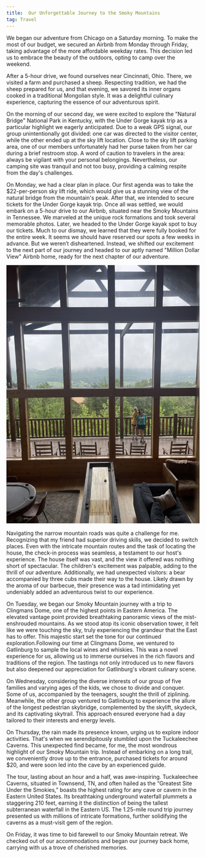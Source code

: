 ```yaml
---
title:  Our Unforgettable Journey to the Smoky Mountains
tag: Travel
---
```


We began our adventure from Chicago on a Saturday morning. To make the most of our budget, we secured an Airbnb from Monday through Friday, taking advantage of the more affordable weekday rates. This decision led us to embrace the beauty of the outdoors, opting to camp over the weekend.

After a 5-hour drive, we found ourselves near Cincinnati, Ohio. There, we visited a farm and purchased a sheep. Respecting tradition, we had the sheep prepared for us, and that evening, we savored its inner organs cooked in a traditional Mongolian style. It was a delightful culinary experience, capturing the essence of our adventurous spirit.

On the morning of our second day, we were excited to explore the "Natural Bridge" National Park in Kentucky, with the Under Gorge kayak trip as a particular highlight we eagerly anticipated. Due to a weak GPS signal, our group unintentionally got divided: one car was directed to the visitor center, while the other ended up at the sky lift location. Close to the sky lift parking area, one of our members unfortunately had her purse taken from her car during a brief restroom stop. A word of caution to travelers in the area: always be vigilant with your personal belongings. Nevertheless, our camping site was tranquil and not too busy, providing a calming respite from the day's challenges. 

On Monday, we had a clear plan in place. Our first agenda was to take the $22-per-person sky lift ride, which would give us a stunning view of the natural bridge from the mountain's peak. After that, we intended to secure tickets for the Under Gorge kayak trip. Once all was settled, we would embark on a 5-hour drive to our Airbnb, situated near the Smoky Mountains in Tennessee. We marveled at the unique rock formations and took several memorable photos. Later, we headed to the Under Gorge kayak spot to buy our tickets. Much to our dismay, we learned that they were fully booked for the entire week. It seems we should have reserved our spots a few weeks in advance. But we weren’t disheartened. Instead, we shifted our excitement to the next part of our journey and headed to our aptly named "Million Dollar View" Airbnb home, ready for the next chapter of our adventure.

![summit](https://github.com/byambaa1982/byambaa1982.github.io/blob/main/images/airbnb.JPEG)

Navigating the narrow mountain roads was quite a challenge for me. Recognizing that my friend had superior driving skills, we decided to switch places. Even with the intricate mountain routes and the task of locating the house, the check-in process was seamless, a testament to our host's experience. The house itself was vast, and the view it offered was nothing short of spectacular. The children's excitement was palpable, adding to the thrill of our adventure. Additionally, we had unexpected visitors: a bear accompanied by three cubs made their way to the house. Likely drawn by the aroma of our barbecue, their presence was a tad intimidating yet undeniably added an adventurous twist to our experience.


On Tuesday, we began our Smoky Mountain journey with a trip to Clingmans Dome, one of the highest points in Eastern America. The elevated vantage point provided breathtaking panoramic views of the mist-enshrouded mountains. As we stood atop its iconic observation tower, it felt like we were touching the sky, truly experiencing the grandeur that the East has to offer. This majestic start set the tone for our continued exploration.Following our time at Clingmans Dome, we ventured to Gatlinburg to sample the local wines and whiskies. This was a novel experience for us, allowing us to immerse ourselves in the rich flavors and traditions of the region. The tastings not only introduced us to new flavors but also deepened our appreciation for Gatlinburg's vibrant culinary scene.

On Wednesday, considering the diverse interests of our group of five families and varying ages of the kids, we chose to divide and conquer. Some of us, accompanied by the teenagers, sought the thrill of ziplining. Meanwhile, the other group ventured to Gatlinburg to experience the allure of the longest pedestrian skybridge, complemented by the skylift, skydeck, and its captivating skytrail. This approach ensured everyone had a day tailored to their interests and energy levels.

On Thursday, the rain made its presence known, urging us to explore indoor activities. That's when we serendipitously stumbled upon the Tuckaleechee Caverns. This unexpected find became, for me, the most wondrous highlight of our Smoky Mountain trip. Instead of embarking on a long trail, we conveniently drove up to the entrance, purchased tickets for around $20, and were soon led into the cave by an experienced guide.

The tour, lasting about an hour and a half, was awe-inspiring. Tuckaleechee Caverns, situated in Townsend, TN, and often hailed as the “Greatest Site Under the Smokies,” boasts the highest rating for any cave or cavern in the Eastern United States. Its breathtaking underground waterfall plummets a staggering 210 feet, earning it the distinction of being the tallest subterranean waterfall in the Eastern US. The 1.25-mile round trip journey presented us with millions of intricate formations, further solidifying the caverns as a must-visit gem of the region.

On Friday, it was time to bid farewell to our Smoky Mountain retreat. We checked out of our accommodations and began our journey back home, carrying with us a trove of cherished memories.

